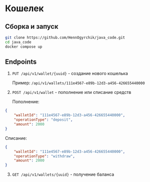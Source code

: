 # Кошелек

## Сборка и запуск
```sh
git clone https://github.com/HennOgyrchik/java_code.git
cd java_code
docker compose up
```

## Endpoints
1. `PUT /api/v1/wallet/{uuid}` - создание нового кошелька

   Пример: `/api/v1/wallets/111e4567-e89b-12d3-a456-426655440000`

2. `POST /api/v1/wallet` - пополнение или списание средств
 
   Пополнение:
```json
{
    "walletId": "111e4567-e89b-12d3-a456-426655440000",
    "operationType": "deposit",
    "amount": 2000
}
```
   Списание:
```json
{
    "walletId": "111e4567-e89b-12d3-a456-426655440000",
    "operationType": "withdraw",
    "amount": 2000
}
```

3. `GET /api/v1/wallets/{uuid}` - получение баланса
